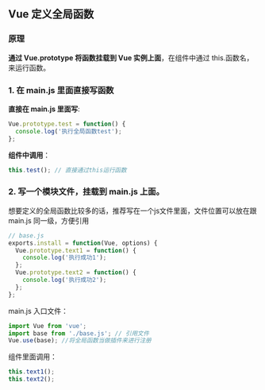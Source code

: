 ## Vue 定义全局函数

### 原理

**通过 Vue.prototype 将函数挂载到 Vue 实例上面**，在组件中通过 this.函数名，来运行函数。

### 1. 在 main.js 里面直接写函数

**直接在 main.js 里面写**:

```js
Vue.prototype.test = function() {
  console.log('执行全局函数test');
};
```

**组件中调用**：

```js
this.test(); // 直接通过this运行函数
```

### 2. 写一个模块文件，挂载到 main.js 上面。

想要定义的全局函数比较多的话，推荐写在一个js文件里面，文件位置可以放在跟 main.js 同一级，方便引用

```js
// base.js
exports.install = function(Vue, options) {
  Vue.prototype.text1 = function() {
    console.log('执行成功1');
  };
  Vue.prototype.text2 = function() {
    console.log('执行成功2');
  };
};
```

main.js 入口文件：

```js
import Vue from 'vue';
import base from './base.js'; // 引用文件
Vue.use(base); //将全局函数当做插件来进行注册
```

组件里面调用：

```js
this.text1();
this.text2();
```
